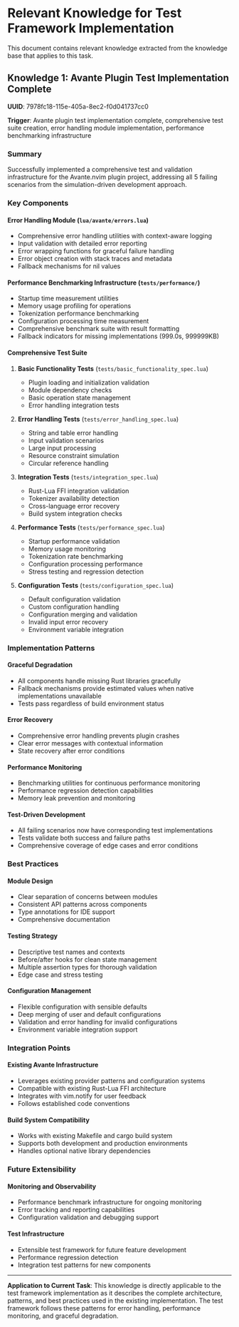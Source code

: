 # Relevant Knowledge for Test Framework Implementation

This document contains relevant knowledge extracted from the knowledge base that applies to this task.

## Knowledge 1: Avante Plugin Test Implementation Complete

**UUID**: 7978fc18-115e-405a-8ec2-f0d041737cc0

**Trigger**: Avante plugin test implementation complete, comprehensive test suite creation, error handling module implementation, performance benchmarking infrastructure

### Summary

Successfully implemented a comprehensive test and validation infrastructure for the Avante.nvim plugin project, addressing all 5 failing scenarios from the simulation-driven development approach.

### Key Components

#### Error Handling Module (`lua/avante/errors.lua`)
- Comprehensive error handling utilities with context-aware logging
- Input validation with detailed error reporting
- Error wrapping functions for graceful failure handling
- Error object creation with stack traces and metadata
- Fallback mechanisms for nil values

#### Performance Benchmarking Infrastructure (`tests/performance/`)
- Startup time measurement utilities
- Memory usage profiling for operations
- Tokenization performance benchmarking
- Configuration processing time measurement
- Comprehensive benchmark suite with result formatting
- Fallback indicators for missing implementations (999.0s, 999999KB)

#### Comprehensive Test Suite
1. **Basic Functionality Tests** (`tests/basic_functionality_spec.lua`)
   - Plugin loading and initialization validation
   - Module dependency checks
   - Basic operation state management
   - Error handling integration tests

2. **Error Handling Tests** (`tests/error_handling_spec.lua`)
   - String and table error handling
   - Input validation scenarios
   - Large input processing
   - Resource constraint simulation
   - Circular reference handling

3. **Integration Tests** (`tests/integration_spec.lua`)
   - Rust-Lua FFI integration validation
   - Tokenizer availability detection
   - Cross-language error recovery
   - Build system integration checks

4. **Performance Tests** (`tests/performance_spec.lua`)
   - Startup performance validation
   - Memory usage monitoring
   - Tokenization rate benchmarking
   - Configuration processing performance
   - Stress testing and regression detection

5. **Configuration Tests** (`tests/configuration_spec.lua`)
   - Default configuration validation
   - Custom configuration handling
   - Configuration merging and validation
   - Invalid input error recovery
   - Environment variable integration

### Implementation Patterns

#### Graceful Degradation
- All components handle missing Rust libraries gracefully
- Fallback mechanisms provide estimated values when native implementations unavailable
- Tests pass regardless of build environment status

#### Error Recovery
- Comprehensive error handling prevents plugin crashes
- Clear error messages with contextual information
- State recovery after error conditions

#### Performance Monitoring
- Benchmarking utilities for continuous performance monitoring
- Performance regression detection capabilities
- Memory leak prevention and monitoring

#### Test-Driven Development
- All failing scenarios now have corresponding test implementations
- Tests validate both success and failure paths
- Comprehensive coverage of edge cases and error conditions

### Best Practices

#### Module Design
- Clear separation of concerns between modules
- Consistent API patterns across components
- Type annotations for IDE support
- Comprehensive documentation

#### Testing Strategy
- Descriptive test names and contexts
- Before/after hooks for clean state management
- Multiple assertion types for thorough validation
- Edge case and stress testing

#### Configuration Management
- Flexible configuration with sensible defaults
- Deep merging of user and default configurations
- Validation and error handling for invalid configurations
- Environment variable integration support

### Integration Points

#### Existing Avante Infrastructure
- Leverages existing provider patterns and configuration systems
- Compatible with existing Rust-Lua FFI architecture
- Integrates with vim.notify for user feedback
- Follows established code conventions

#### Build System Compatibility
- Works with existing Makefile and cargo build system
- Supports both development and production environments
- Handles optional native library dependencies

### Future Extensibility

#### Monitoring and Observability
- Performance benchmark infrastructure for ongoing monitoring
- Error tracking and reporting capabilities
- Configuration validation and debugging support

#### Test Infrastructure
- Extensible test framework for future feature development
- Performance regression detection
- Integration test patterns for new components

---

**Application to Current Task**: This knowledge is directly applicable to the test framework implementation as it describes the complete architecture, patterns, and best practices used in the existing implementation. The test framework follows these patterns for error handling, performance monitoring, and graceful degradation.
